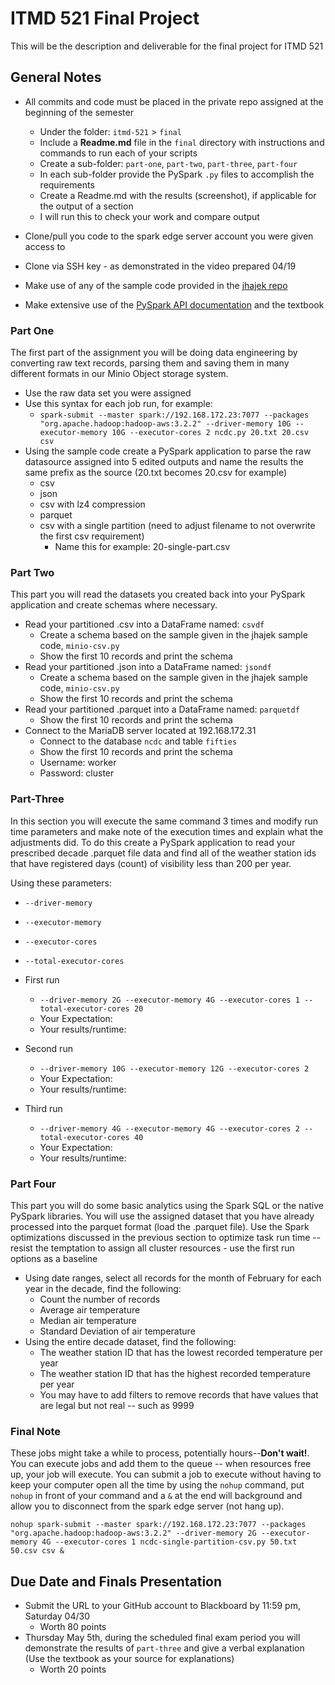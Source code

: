 # ITMD 521 Final Project

This will be the description and deliverable for the final project for ITMD 521

## General Notes

* All commits and code must be placed in the private repo assigned at the beginning of the semester
  * Under the folder: `itmd-521` > `final`
  * Include a **Readme.md** file in the `final` directory with instructions and commands to run each of your scripts
  * Create a sub-folder: `part-one`, `part-two`, `part-three`, `part-four`
  * In each sub-folder provide the PySpark `.py` files to accomplish the requirements
  * Create a Readme.md with the results (screenshot), if applicable for the output of a section
  * I will run this to check your work and compare output
* Clone/pull you code to the spark edge server account you were given access to
* Clone via SSH key - as demonstrated in the video prepared 04/19

* Make use of any of the sample code provided in the [jhajek repo](https://github.com/illinoistech-itm/jhajek/tree/master/itmd-521/example-code "jhajek sample code repo")
* Make extensive use of the [PySpark API documentation](https://spark.apache.org/docs/latest/api/python/index.html "PySpark API documentation") and the textbook

### Part One

The first part of the assignment you will be doing data engineering by converting raw text records, parsing them and saving them in many different formats in our Minio Object storage system.

* Use the raw data set you were assigned
* Use this syntax for each job run, for example:
  * ```spark-submit --master spark://192.168.172.23:7077 --packages "org.apache.hadoop:hadoop-aws:3.2.2" --driver-memory 10G --executor-memory 10G --executor-cores 2 ncdc.py 20.txt 20.csv csv```
* Using the sample code create a PySpark application to parse the raw datasource assigned into 5 edited outputs and name the results the same prefix as the source (20.txt becomes 20.csv for example)
  * csv
  * json
  * csv with lz4 compression
  * parquet
  * csv with a single partition (need to adjust filename to not overwrite the first csv requirement)
    * Name this for example:  20-single-part.csv

### Part Two

This part you will read the datasets you created back into your PySpark application and create schemas where necessary.

* Read your partitioned .csv into a DataFrame named: `csvdf`
  * Create a schema based on the sample given in the jhajek sample code, `minio-csv.py`
  * Show the first 10 records and print the schema
* Read your partitioned .json into a DataFrame named: `jsondf`
  * Create a schema based on the sample given in the jhajek sample code, `minio-csv.py`
  * Show the first 10 records and print the schema
* Read your partitioned .parquet into a DataFrame named: `parquetdf`
  * Show the first 10 records and print the schema
* Connect to the MariaDB server located at 192.168.172.31
  * Connect to the database `ncdc` and table `fifties`
  * Show the first 10 records and print the schema
  * Username: worker
  * Password: cluster

### Part-Three

In this section you will execute the same command 3 times and modify run time parameters and make note of the execution times and explain what the adjustments did. To do this create a PySpark application to read your prescribed decade .parquet file data and find all of the weather station ids that have registered days (count) of visibility less than 200 per year.

Using these parameters:

* `--driver-memory`
* `--executor-memory`
* `--executor-cores`
* `--total-executor-cores`

* First run
  * `--driver-memory 2G --executor-memory 4G --executor-cores 1 --total-executor-cores 20`
  * Your Expectation:
  * Your results/runtime:
* Second run
  * `--driver-memory 10G --executor-memory 12G --executor-cores 2`
  * Your Expectation:
  * Your results/runtime:
* Third run
  * `--driver-memory 4G --executor-memory 4G --executor-cores 2 --total-executor-cores 40`
  * Your Expectation:
  * Your results/runtime:

### Part Four

This part you will do some basic analytics using the Spark SQL or the native PySpark libraries. You will use the assigned dataset that you have already processed into the parquet format (load the .parquet file).  Use the Spark optimizations discussed in the previous section to optimize task run time -- resist the temptation to assign all cluster resources - use the first run options as a baseline

* Using date ranges, select all records for the month of February for each year in the decade, find the following:
  * Count the number of records
  * Average air temperature
  * Median air temperature
  * Standard Deviation of air temperature
* Using the entire decade dataset, find the following:
  * The weather station ID that has the lowest recorded temperature per year
  * The weather station ID that has the highest recorded temperature per year
  * You may have to add filters to remove records that have values that are legal but not real -- such as 9999

### Final Note

These jobs might take a while to process, potentially hours--**Don't wait!**.  You can execute jobs and add them to the queue -- when resources free up, your job will execute.  You can submit a job to execute without having to keep your computer open all the time by using the `nohup` command, put `nohup` in front of your command and a `&` at the end will background and allow you to disconnect from the spark edge server (not hang up).

```nohup spark-submit --master spark://192.168.172.23:7077 --packages "org.apache.hadoop:hadoop-aws:3.2.2" --driver-memory 2G --executor-memory 4G --executor-cores 1 ncdc-single-partition-csv.py 50.txt 50.csv csv &```

## Due Date and Finals Presentation

* Submit the URL to your GitHub account to Blackboard by 11:59 pm, Saturday 04/30
  * Worth 80 points
* Thursday May 5th, during the scheduled final exam period you will demonstrate the results of `part-three` and give a verbal explanation (Use the textbook as your source for explanations)
  * Worth 20 points
